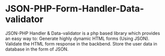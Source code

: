 # JSON-PHP-Form-Handler-Data-validator
JSON-PHP Handler &amp; Data-validator is a php based library which provides an easy way to:  Generate highly dynamic HTML forms (Using JSON).  Validate the HTML form response in the backbend.  Store the user data in database in the form of JSON.

